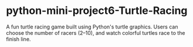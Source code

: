 # python-mini-project6-Turtle-Racing
A fun turtle racing game built using Python's turtle graphics. Users can choose the number of racers (2–10), and watch colorful turtles race to the finish line.
